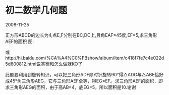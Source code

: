 # 初二数学几何题
2008-11-25


正方形ABCD的边长为4,点E,F分别在BC,DC上,且角EAF=45度,EF=5,求三角形AEF的面积
图:

或http://hi.baidu.com/%CA%A4%C0%FBshow/album/item/c418f7fe7c4e022d5d600812.html说答案和怎么做就KO了


此题要利用到旋转知识，可以把三角形ADF顺时针旋转90°得△ADG与△ABE恰好成45°角三角形AEG，它与三角形AEF全等，得EG=EF。求三角形AEF的面积，即求三角形AEG的面积，由于高AB=4，底EG=5，所以面积是10.谢谢
